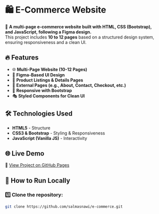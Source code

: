 # 🛍️ E-Commerce Website  

🚀 **A multi-page e-commerce website built with HTML, CSS (Bootstrap), and JavaScript, following a Figma design.**  
This project includes **10 to 12 pages** based on a structured design system, ensuring responsiveness and a clean UI.  


## 🔥 Features  
- 🌐 **Multi-Page Website (10-12 Pages)**  
- 🎨 **Figma-Based UI Design**  
- 🛒 **Product Listings & Details Pages**  
- 📄 **External Pages (e.g., About, Contact, Checkout, etc.)**  
- 📱 **Responsive with Bootstrap**  
- 🎭 **Styled Components for Clean UI**  

## 🛠️ Technologies Used  
- **HTML5** - Structure  
- **CSS3 & Bootstrap** - Styling & Responsiveness  
- **JavaScript (Vanilla JS)** - Interactivity  

## 🌐 Live Demo
🔗 [View Project on GitHub Pages](https://salmasnawi.github.io/e-commerce/)  


## 🚀 How to Run Locally  
### 1️⃣ Clone the repository:  
```sh
git clone https://github.com/salmasnawi/e-commerce.git
